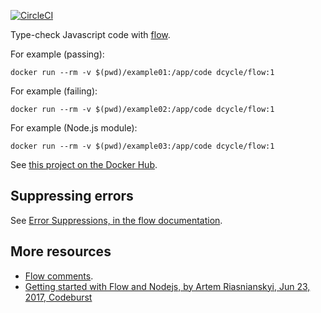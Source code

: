 [![CircleCI](https://circleci.com/gh/dcycle/docker-flow.svg?style=svg)](https://circleci.com/gh/dcycle/docker-flow)

Type-check Javascript code with [flow](https://flow.org).

For example (passing):

    docker run --rm -v $(pwd)/example01:/app/code dcycle/flow:1

For example (failing):

    docker run --rm -v $(pwd)/example02:/app/code dcycle/flow:1

For example (Node.js module):

    docker run --rm -v $(pwd)/example03:/app/code dcycle/flow:1

See [this project on the Docker Hub](https://hub.docker.com/r/dcycle/flow/).

Suppressing errors
-----

See [Error Suppressions, in the flow documentation](https://flow.org/en/docs/errors/).

More resources
-----

* [Flow comments](https://flow.org/en/docs/types/comments/).
* [Getting started with Flow and Nodejs, by Artem Riasnianskyi, Jun 23, 2017, Codeburst](https://codeburst.io/getting-started-with-flow-and-nodejs-b8442d3d2e57)
